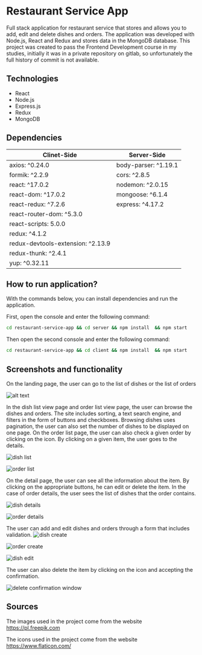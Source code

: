 # Restaurant Service App
Full stack application for restaurant service that stores and allows you to add, edit and delete dishes and orders. The application was developed with Node.js, React and Redux and stores data in the MongoDB database. 
This project was created to pass the Frontend Development course in my studies, initially it was in a private repository on gitlab, so unfortunately the full history of commit is not available.

## Technologies

- React
- Node.js
- Express.js
- Redux
- MongoDB

## Dependencies

| Clinet-Side | Server-Side |
| ------ | ------ |
| axios: ^0.24.0 | body-parser: ^1.19.1 |
| formik: ^2.2.9 | cors: ^2.8.5 |
| react: ^17.0.2 | nodemon: ^2.0.15 |
| react-dom: ^17.0.2 | mongoose: ^6.1.4 |
| react-redux: ^7.2.6 | express: ^4.17.2 |
| react-router-dom: ^5.3.0 |  |
| react-scripts: 5.0.0 |  |
| redux: ^4.1.2 |  |
| redux-devtools-extension: ^2.13.9 |  |
| redux-thunk: ^2.4.1 |  |
| yup: ^0.32.11 |  |


## How to run application?
With the commands below, you can install dependencies and run the application.

First, open the console and enter the following command:

```sh
cd restaurant-service-app && cd server && npm install  && npm start 
```

Then open the second console and enter the following command:

```sh
cd restaurant-service-app && cd client && npm install  && npm start 
```

## Screenshots and functionality
On the landing page, the user can go to the list of dishes or the list of orders

![alt text](https://gitlab.com/frontend-development/21-22/grupa-3/julia-dlutek/-/blob/main/projekt/restaurant-service-app/client/src/images//screenshots/dashboard.png?raw=true)

In the dish list view page and order list view page, the user can browse the dishes and orders. The site includes sorting, a text search engine, and filters in the form of buttons and checkboxes. Browsing dishes uses pagination, the user can also set the number of dishes to be displayed on one page. On the order list page, the user can also check a given order by clicking on the icon. By clicking on a given item, the user goes to the details.

![dish list](https://gitlab.com/frontend-development/21-22/grupa-3/julia-dlutek/-/blob/main/projekt/restaurant-service-app/client/src/images//screenshots/dishList.png?raw=true)

![order list](https://gitlab.com/frontend-development/21-22/grupa-3/julia-dlutek/-/blob/main/projekt/restaurant-service-app/client/src/images//screenshots/orderList.png?raw=true)

On the detail page, the user can see all the information about the item. By clicking on the appropriate buttons, he can edit or delete the item. In the case of order details, the user sees the list of dishes that the order contains.

![dish details](https://gitlab.com/frontend-development/21-22/grupa-3/julia-dlutek/-/blob/main/projekt/restaurant-service-app/client/src/images//screenshots/dishDetails.png?raw=true)

![order details](https://gitlab.com/frontend-development/21-22/grupa-3/julia-dlutek/-/blob/main/projekt/restaurant-service-app/client/src/images//screenshots/orderDetails.png?raw=true)

The user can add and edit dishes and orders through a form that includes validation.
![dish create](https://gitlab.com/frontend-development/21-22/grupa-3/julia-dlutek/-/blob/main/projekt/restaurant-service-app/client/src/images//screenshots/dishCreate.png?raw=true)

![order create](https://gitlab.com/frontend-development/21-22/grupa-3/julia-dlutek/-/blob/main/projekt/restaurant-service-app/client/src/images//screenshots/orderCreate.png?raw=true)

![dish edit](https://gitlab.com/frontend-development/21-22/grupa-3/julia-dlutek/-/blob/main/projekt/restaurant-service-app/client/src/images//screenshots/dishEdit.png?raw=true)

The user can also delete the item by clicking on the icon and accepting the confirmation.

![delete confirmation window](https://gitlab.com/frontend-development/21-22/grupa-3/julia-dlutek/-/blob/main/projekt/restaurant-service-app/client/src/images//screenshots/delete.png?raw=true)

## Sources

The images used in the project come from the website 
https://pl.freepik.com

The icons used in the project come from the website 
https://www.flaticon.com/
